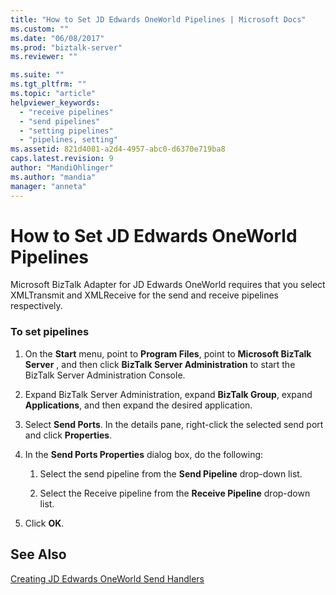 ```yaml
---
title: "How to Set JD Edwards OneWorld Pipelines | Microsoft Docs"
ms.custom: ""
ms.date: "06/08/2017"
ms.prod: "biztalk-server"
ms.reviewer: ""

ms.suite: ""
ms.tgt_pltfrm: ""
ms.topic: "article"
helpviewer_keywords: 
  - "receive pipelines"
  - "send pipelines"
  - "setting pipelines"
  - "pipelines, setting"
ms.assetid: 821d4081-a2d4-4957-abc0-d6370e719ba8
caps.latest.revision: 9
author: "MandiOhlinger"
ms.author: "mandia"
manager: "anneta"
---
```

# How to Set JD Edwards OneWorld Pipelines
Microsoft BizTalk Adapter for JD Edwards OneWorld requires that you select XMLTransmit and XMLReceive for the send and receive pipelines respectively.  
  
### To set pipelines  
  
1.  On the **Start** menu, point to **Program Files**, point to **Microsoft BizTalk Server** , and then click **BizTalk Server Administration** to start the BizTalk Server Administration Console.  
  
2.  Expand BizTalk Server Administration, expand **BizTalk Group**, expand **Applications**, and then expand the desired application.  
  
3.  Select **Send Ports**. In the details pane, right-click the selected send port and click **Properties**.  
  
4.  In the **Send Ports Properties** dialog box, do the following:  
  
    1.  Select the send pipeline from the **Send Pipeline** drop-down list.  
  
    2.  Select the Receive pipeline from the **Receive Pipeline** drop-down list.  
  
5.  Click **OK**.  
  
## See Also  
 [Creating JD Edwards OneWorld Send Handlers](../core/creating-jd-edwards-oneworld-send-handlers.md)